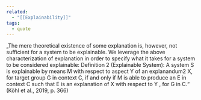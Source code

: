 ```yaml
---
related:
  - "[[Explainability]]"
tags:
  - quote 
---
```

„The mere theoretical existence of some explanation is, however, not sufficient for a system to be explainable. We leverage the above characterization of explanation in order to specify what it takes for a system to be considered explainable: Definition 2 (Explainable System): A system S is explainable by means M with respect to aspect Y of an explanandum2 X, for target group G in context C, if and only if M is able to produce an E in context C such that E is an explanation of X with respect to Y , for G in C.“ (Köhl et al., 2019, p. 366)